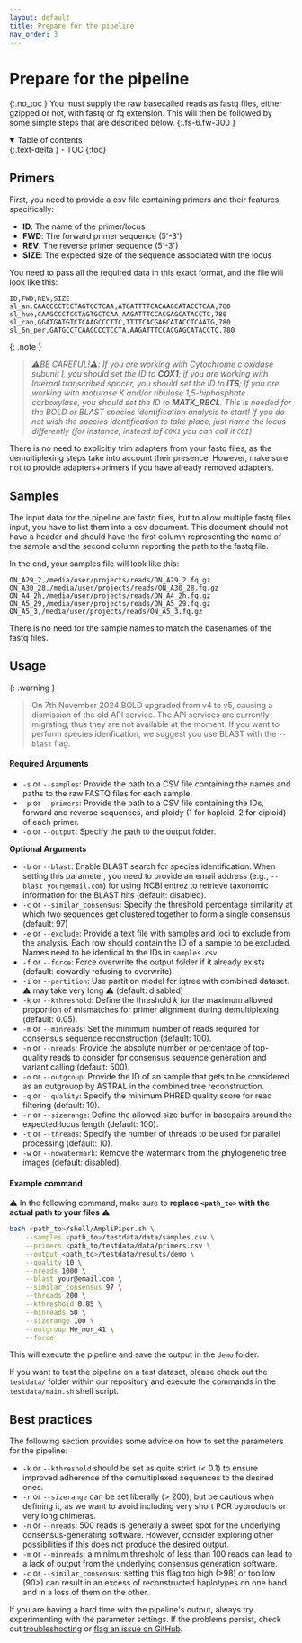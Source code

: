 ```yaml
---
layout: default
title: Prepare for the pipeline
nav_order: 3
---
```


# Prepare for the pipeline
{:.no_toc }
You must supply the raw basecalled reads as fastq files, either gzipped or not, with fastq or fq extension. This will then be followed by some simple steps that are described below.
{:.fs-6.fw-300 }

<details open markdown="block">
  <summary>
    Table of contents
  </summary>
  {:.text-delta }
- TOC
{:toc}
</details>

## Primers
First, you need to provide a csv file containing primers and their features, specifically:

* **ID**: The name of the primer/locus
* **FWD**: The forward primer sequence (5'-3')
* **REV**: The reverse primer sequence (5'-3')
* **SIZE**: The expected size of the sequence associated with the locus

You need to pass all the required data in this exact format, and the file will look like this:

```csv
ID,FWD,REV,SIZE
sl_an,CAAGCCCTCCTAGTGCTCAA,ATGATTTTCACAAGCATACCTCAA,780
sl_hue,CAAGCCCTCCTAGTGCTCAA,AAGATTTCCACGAGCATACCTC,780
sl_can,GGATGATGTCTCAAGCCCTTC,TTTTCACGAGCATACCTCAATG,780
sl_6n_per,GATGCCTCAAGCCCTCCTA,AAGATTTCCACGAGCATACCTC,780
```
{: .note }
> _⚠️BE CAREFUL!⚠️: If you are working with Cytochrome c oxidase subunit I, you should set the ID to **COX1**; if you are working with Internal transcribed spacer, you should set the ID to **ITS**;  If you are working with maturase K and/or ribulose 1,5-biphosphate carboxylase, you should set the ID to **MATK_RBCL**. This is needed for the BOLD or BLAST species identification analysis to start! If you do not wish the species identification to take place, just name the locus differently (for instance, instead iof `COX1` you can call it `COI`)_

There is no need to explicitly trim adapters from your fastq files, as the demultiplexing steps take into account their presence. However, make sure not to provide adapters+primers if you have already removed adapters.

## Samples
The input data for the pipeline are fastq files, but to allow multiple fastq files input, you have to list them into a csv document. This document should not have a header and should have the first column representing the name of the sample and the second column reporting the path to the fastq file.

In the end, your samples file will look like this:

```csv
ON_A29_2,/media/user/projects/reads/ON_A29_2.fq.gz
ON_A30_28,/media/user/projects/reads/ON_A30_28.fq.gz
ON_A4_2h,/media/user/projects/reads/ON_A4_2h.fq.gz
ON_A5_29,/media/user/projects/reads/ON_A5_29.fq.gz
ON_A5_3,/media/user/projects/reads/ON_A5_3.fq.gz
```
There is no need for the sample names to match the basenames of the fastq files.

## Usage

{: .warning }
> On 7th November 2024 BOLD upgraded from v4 to v5, causing a dismission of the old API service. The API services are currently migrating, thus they are not available at the moment. If you want to perform species idenfication, we suggest you use BLAST with the `--blast` flag. 

#### Required Arguments

* `-s` or `--samples`: Provide the path to a CSV file containing the names and paths to the raw FASTQ files for each sample.
* `-p` or `--primers`: Provide the path to a CSV file containing the IDs, forward and reverse sequences, and ploidy (1 for haploid, 2 for diploid) of each primer.
* `-o` or `--output`: Specify the path to the output folder.

**Optional Arguments**

* `-b` or `--blast`: Enable BLAST search for species identification. When setting this parameter, you need to provide an email address (e.g., `--blast your@email.com`) for using NCBI entrez to retrieve taxonomic information for the BLAST hits (default: disabled).
* `-c` or `--similar_consensus`: Specify the threshold percentage similarity at which two sequences get clustered together to form a single consensus (default: 97)
* `-e` or `--exclude`: Provide a text file with samples and loci to exclude from the analysis. Each row should contain the ID of a sample to be excluded. Names need to be identical to the IDs in `samples.csv`
* `-f` or `--force`: Force overwrite the output folder if it already exists (default: cowardly refusing to overwrite).
* `-i` or `--partition`: Use partition model for iqtree with combined dataset. :warning: may take very long :warning: (default: disabled)
* `-k` or `--kthreshold`: Define the threshold *k* for the maximum allowed proportion of mismatches for primer alignment during demultiplexing (default: 0.05).
* `-m` or `--minreads`: Set the minimum number of reads required for consensus sequence reconstruction (default: 100).
* `-n` or `--nreads`: Provide the absolute number or percentage of top-quality reads to consider for consensus sequence generation and variant calling (default: 500).
* `-o` or `--outgroup`: Provide the ID of an sample that gets to be considered as an outgrouop by ASTRAL in the combined tree reconstruction.
* `-q` or `--quality`: Specify the minimum PHRED quality score for read filtering (default: 10).
* `-r` or `--sizerange`: Define the allowed size buffer in basepairs around the expected locus length (default: 100).
* `-t` or `--threads`: Specify the number of threads to be used for parallel processing (default: 10).
* `-w` or `--nowatermark`: Remove the watermark from the phylogenetic tree images (default: disabled).

#### Example command

:warning: In the following command, make sure to **replace `<path_to>` with the actual path to your files** :warning:

```bash
bash <path_to>/shell/AmpliPiper.sh \
    --samples <path_to>/testdata/data/samples.csv \
    --primers <path_to/testdata/data/primers.csv \
    --output <path_to>/testdata/results/demo \
    --quality 10 \
    --nreads 1000 \
    --blast your@email.com \
    --similar_consensus 97 \
    --threads 200 \
    --kthreshold 0.05 \
    --minreads 50 \
    --sizerange 100 \
    --outgroup He_mor_41 \
    --force
```

This will execute the pipeline and save the output in the `demo` folder. 

If you want to test the pipeline on a test dataset, please check out the `testdata/` folder within our repository and execute the commands in the `testdata/main.sh` shell script.

## Best practices

The following section provides some advice on how to set the parameters for the pipeline:

* `-k` or `--kthreshold` should be set as quite strict (< 0.1) to ensure improved adherence of the demultiplexed sequences to the desired ones.
* `-r` or `--sizerange` can be set liberally (> 200), but be cautious when defining it, as we want to avoid including very short PCR byproducts or very long chimeras.
* `-n` or `--nreads`: 500 reads is generally a sweet spot for the underlying consensus-generating software. However, consider exploring other possibilities if this does not produce the desired output.
* `-m` or `--minreads`: a minimum threshold of less than 100 reads can lead to a lack of output from the underlying consensus generation software.
* `-c` or `--similar_consensus`: setting this flag too high (>98) or too low (90>) can result in an excess of reconstructed haplotypes on one hand and in a loss of them on the other.

If you are having a hard time with the pipeline's output, always try experimenting with the parameter settings. If the problems persist, check out [troubleshooting](./search.md) or [flag an issue on GitHub](https://github.com/nhmvienna/AmpliPiper/issues).
